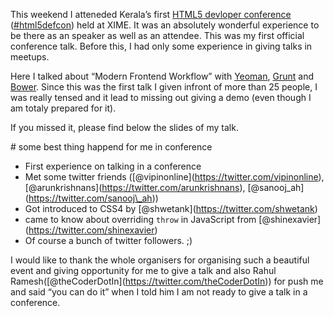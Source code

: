 This weekend I atteneded Kerala’s first [HTML5 devloper conference](http://html5conf.in) ([\#html5defcon](https://twitter.com/search?q=%23html5defcon)) held at XIME. It was an absolutely wonderful experience to be there as an speaker as well as an attendee. This was my first official conference talk. Before this, I had only some experience in giving talks in meetups.

Here I talked about “Modern Frontend Workflow” with [Yeoman](http://yeoman.io), [Grunt](http://gruntjs.com) and [Bower](http://bower.io). Since this was the first talk I given infront of more than 25 people, I was really tensed and it lead to missing out giving a demo (even though I am totaly prepared for it).

If you missed it, please find below the slides of my talk.

  
\# some best thing happend for me in conference

-   First experience on talking in a conference
-   Met some twitter friends (<span class="citation" data-cites="vipinonline">\[@vipinonline\]</span>(https://twitter.com/vipinonline), <span class="citation" data-cites="arunkrishnans">\[@arunkrishnans\]</span>(https://twitter.com/arunkrishnans), <span class="citation" data-cites="sanooj_ah">\[@sanooj\_ah\]</span>(https://twitter.com/sanooj\_ah))
-   Got introduced to CSS4 by <span class="citation" data-cites="shwetank">\[@shwetank\]</span>(https://twitter.com/shwetank)
-   came to know about overriding `throw` in JavaScript from <span class="citation" data-cites="shinexavier">\[@shinexavier\]</span>(https://twitter.com/shinexavier)
-   Of course a bunch of twitter followers. ;)

I would like to thank the whole organisers for organising such a beautiful event and giving opportunity for me to give a talk and also Rahul Ramesh(<span class="citation" data-cites="theCoderDotIn">\[@theCoderDotIn\]</span>(https://twitter.com/theCoderDotIn)) for push me and said “you can do it” when I told him I am not ready to give a talk in a conference.
